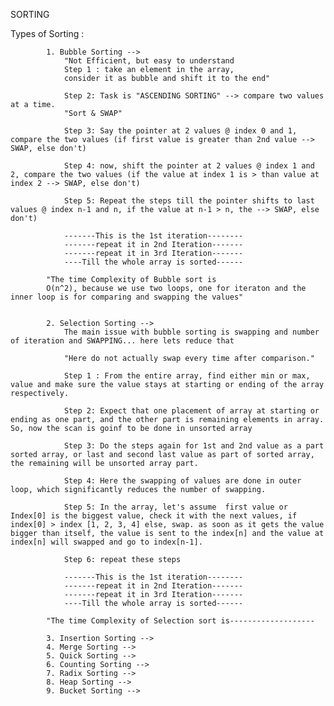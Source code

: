 SORTING

Types of Sorting :

            1. Bubble Sorting -->
                "Not Efficient, but easy to understand
                Step 1 : take an element in the array,
                consider it as bubble and shift it to the end"

                Step 2: Task is "ASCENDING SORTING" --> compare two values at a time.
                "Sort & SWAP"

                Step 3: Say the pointer at 2 values @ index 0 and 1, compare the two values (if first value is greater than 2nd value --> SWAP, else don't)

                Step 4: now, shift the pointer at 2 values @ index 1 and 2, compare the two values (if the value at index 1 is > than value at index 2 --> SWAP, else don't)

                Step 5: Repeat the steps till the pointer shifts to last values @ index n-1 and n, if the value at n-1 > n, the --> SWAP, else don't)

                -------This is the 1st iteration--------
                -------repeat it in 2nd Iteration-------
                -------repeat it in 3rd Iteration-------
                ----Till the whole array is sorted------

            "The time Complexity of Bubble sort is 
            O(n^2), because we use two loops, one for iteraton and the inner loop is for comparing and swapping the values"


            2. Selection Sorting --> 
                The main issue with bubble sorting is swapping and number of iteration and SWAPPING... here lets reduce that

                "Here do not actually swap every time after comparison."
        
                Step 1 : From the entire array, find either min or max, value and make sure the value stays at starting or ending of the array respectively.

                Step 2: Expect that one placement of array at starting or ending as one part, and the other part is remaining elements in array. So, now the scan is goinf to be done in unsorted array

                Step 3: Do the steps again for 1st and 2nd value as a part sorted array, or last and second last value as part of sorted array, the remaining will be unsorted array part.

                Step 4: Here the swapping of values are done in outer loop, which significantly reduces the number of swapping.  

                Step 5: In the array, let's assume  first value or Index[0] is the biggest value, check it with the next values, if index[0] > index [1, 2, 3, 4] else, swap. as soon as it gets the value bigger than itself, the value is sent to the index[n] and the value at index[n] will swapped and go to index[n-1].

                Step 6: repeat these steps

                -------This is the 1st iteration--------
                -------repeat it in 2nd Iteration-------
                -------repeat it in 3rd Iteration-------
                ----Till the whole array is sorted------

            "The time Complexity of Selection sort is-------------------

            3. Insertion Sorting -->
            4. Merge Sorting -->
            5. Quick Sorting -->
            6. Counting Sorting -->
            7. Radix Sorting -->
            8. Heap Sorting -->
            9. Bucket Sorting -->